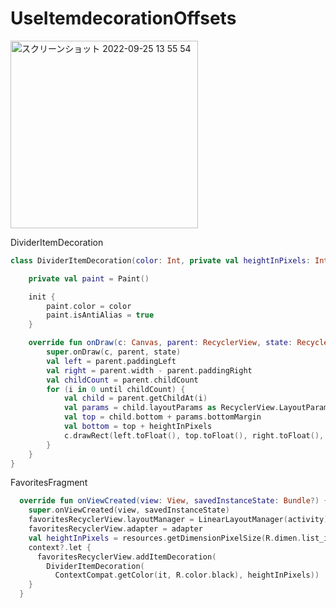 # UseItemdecorationOffsets

<img width="300" alt="スクリーンショット 2022-09-25 13 55 54" src="https://user-images.githubusercontent.com/47273077/192128991-9e2d4f82-ce3d-4a18-b226-feff6dcc7cbe.png">

DividerItemDecoration
```kt
class DividerItemDecoration(color: Int, private val heightInPixels: Int) : RecyclerView.ItemDecoration() {

    private val paint = Paint()

    init {
        paint.color = color
        paint.isAntiAlias = true
    }

    override fun onDraw(c: Canvas, parent: RecyclerView, state: RecyclerView.State) {
        super.onDraw(c, parent, state)
        val left = parent.paddingLeft
        val right = parent.width - parent.paddingRight
        val childCount = parent.childCount
        for (i in 0 until childCount) {
            val child = parent.getChildAt(i)
            val params = child.layoutParams as RecyclerView.LayoutParams
            val top = child.bottom + params.bottomMargin
            val bottom = top + heightInPixels
            c.drawRect(left.toFloat(), top.toFloat(), right.toFloat(), bottom.toFloat(), paint)
        }
    }
}

```

FavoritesFragment
```kt
  override fun onViewCreated(view: View, savedInstanceState: Bundle?) {
    super.onViewCreated(view, savedInstanceState)
    favoritesRecyclerView.layoutManager = LinearLayoutManager(activity)
    favoritesRecyclerView.adapter = adapter
    val heightInPixels = resources.getDimensionPixelSize(R.dimen.list_item_divider_height)
    context?.let {
      favoritesRecyclerView.addItemDecoration(
        DividerItemDecoration(
          ContextCompat.getColor(it, R.color.black), heightInPixels))
    }
  }
  ```
